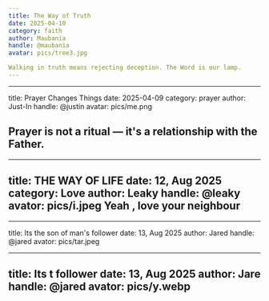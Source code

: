 ```yaml
---
title: The Way of Truth
date: 2025-04-10
category: faith
author: Maubania
handle: @maubania
avatar: pics/tree3.jpg

Walking in truth means rejecting deception. The Word is our lamp.
---
```



---
title: Prayer Changes Things
date: 2025-04-09
category: prayer
author: Just-In
handle: @justin
avatar: pics/me.png

Prayer is not a ritual — it's a relationship with the Father.
---


---
title: THE WAY OF LIFE
date: 12, Aug 2025
category: Love
author: Leaky
handle: @leaky
avator: pics/i.jpeg
Yeah , love your neighbour
---

---
title: Its the son of man's follower
date: 13, Aug 2025
author: Jared
handle: @jared
avator: pics/tar.jpeg

---
title: Its t follower
date: 13, Aug 2025
author: Jare
handle: @jared
avator: pics/y.webp
---
